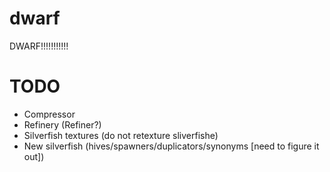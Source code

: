# dwarf
DWARF!!!!!!!!!!!

# TODO
  - Compressor
  - Refinery (Refiner?)
  - Silverfish textures (do not retexture sliverfishe)
  - New silverfish (hives/spawners/duplicators/synonyms [need to figure it out])
  
